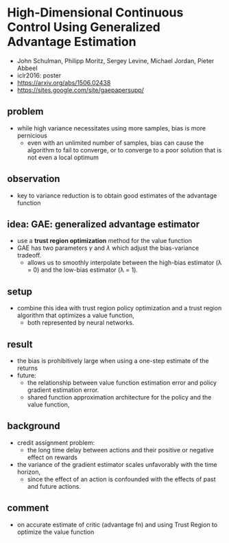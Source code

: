 # High-Dimensional Continuous Control Using Generalized Advantage Estimation
* John Schulman, Philipp Moritz, Sergey Levine, Michael Jordan, Pieter Abbeel
* iclr2016: poster
* https://arxiv.org/abs/1506.02438
* https://sites.google.com/site/gaepapersupp/

## problem
* while high variance necessitates using more samples, bias is more pernicious
  * even with an unlimited number of samples, bias can cause the algorithm to fail to converge,
    or to converge to a poor solution that is not even a local optimum

## observation
* key to variance reduction is to obtain good estimates of the advantage function

## idea: GAE:  generalized advantage estimator
* use a **trust region optimization** method for the value function
* GAE has two parameters $\gamma$ and $\lambda$ which adjust the bias-variance tradeoff.
  * allows us to smoothly interpolate between the high-bias estimator (λ = 0) and the low-bias estimator (λ = 1).

## setup
* combine this idea with trust region policy optimization and a trust region algorithm that optimizes a value function, 
  * both represented by neural networks.

## result
* the bias is prohibitively large when using a one-step estimate of the returns
* future:
  * the relationship between value function estimation error and policy gradient estimation error.
  * shared function approximation architecture for the policy and the value function, 
  
## background
* credit assignment problem:
  * the long time delay between actions and their positive or negative effect on rewards
* the variance of the gradient estimator scales unfavorably with the time horizon, 
  * since the effect of an action is confounded with the effects of past and future actions.

## comment
* on accurate estimate of critic (advantage fn) and using Trust Region to optimize the value function

